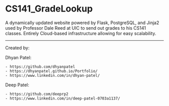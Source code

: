 # CS141_GradeLookup
A dynamically updated website powered by Flask, PostgreSQL, and Jinja2 used by Professor Dale Reed at UIC to send out grades to his CS141 classes. Entirely Cloud-based infrastructure allowing for easy scalability.

---

Created by:

Dhyan Patel:

    - https://github.com/dhyanpatel
    - https://dhyanpatel.github.io/Portfolio/
    - https://www.linkedin.com/in/dhyan-patel/


Deep Patel:

    - https://github.com/deeprp2
    - https://www.linkedin.com/in/deep-patel-0703a1137/
